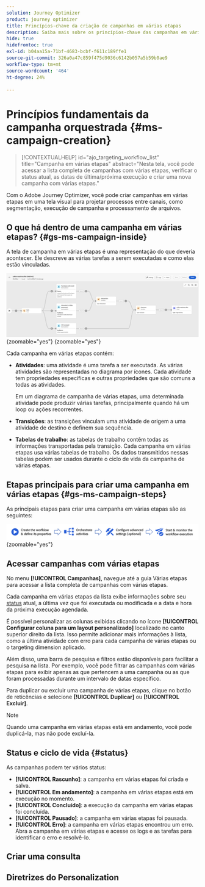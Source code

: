 ```yaml
---
solution: Journey Optimizer
product: journey optimizer
title: Princípios-chave da criação de campanhas em várias etapas
description: Saiba mais sobre os princípios-chave das campanhas em várias etapas com o Adobe Journey Optimizer
hide: true
hidefromtoc: true
exl-id: b04aa15a-71bf-4683-bcbf-f611c189ffe1
source-git-commit: 326a0a47c859f475d9036c6142b057a5b59b0ae9
workflow-type: tm+mt
source-wordcount: '464'
ht-degree: 24%

---
```


# Princípios fundamentais da campanha orquestrada {#ms-campaign-creation}

>[!CONTEXTUALHELP]
>id="ajo_targeting_workflow_list"
>title="Campanha em várias etapas"
>abstract="Nesta tela, você pode acessar a lista completa de campanhas com várias etapas, verificar o status atual, as datas de última/próxima execução e criar uma nova campanha com várias etapas."

Com o Adobe Journey Optimizer, você pode criar campanhas em várias etapas em uma tela visual para projetar processos entre canais, como segmentação, execução de campanha e processamento de arquivos.

## O que há dentro de uma campanha em várias etapas? {#gs-ms-campaign-inside}

A tela de campanha em várias etapas é uma representação do que deveria acontecer. Ele descreve as várias tarefas a serem executadas e como elas estão vinculadas.

![](assets/workflow-example.png){zoomable="yes"} {zoomable="yes"}

Cada campanha em várias etapas contém:

* **Atividades**: uma atividade é uma tarefa a ser executada. As várias atividades são representadas no diagrama por ícones. Cada atividade tem propriedades específicas e outras propriedades que são comuns a todas as atividades.

  Em um diagrama de campanha de várias etapas, uma determinada atividade pode produzir várias tarefas, principalmente quando há um loop ou ações recorrentes.

* **Transições**: as transições vinculam uma atividade de origem a uma atividade de destino e definem sua sequência.

* **Tabelas de trabalho**: as tabelas de trabalho contêm todas as informações transportadas pela transição. Cada campanha em várias etapas usa várias tabelas de trabalho. Os dados transmitidos nessas tabelas podem ser usados durante o ciclo de vida da campanha de várias etapas.

## Etapas principais para criar uma campanha em várias etapas {#gs-ms-campaign-steps}

As principais etapas para criar uma campanha em várias etapas são as seguintes:

![](assets/workflow-creation-process.png){zoomable="yes"}

## Acessar campanhas com várias etapas

No menu **[!UICONTROL Campanhas]**, navegue até a guia Várias etapas para acessar a lista completa de campanhas com várias etapas.

Cada campanha em várias etapas da lista exibe informações sobre seu [status](#status) atual, a última vez que foi executada ou modificada e a data e hora da próxima execução agendada.

É possível personalizar as colunas exibidas clicando no ícone **[!UICONTROL Configurar coluna para um layout personalizado]** localizado no canto superior direito da lista. Isso permite adicionar mais informações à lista, como a última atividade com erro para cada campanha de várias etapas ou o targeting dimension aplicado.

Além disso, uma barra de pesquisa e filtros estão disponíveis para facilitar a pesquisa na lista. Por exemplo, você pode filtrar as campanhas com várias etapas para exibir apenas as que pertencem a uma campanha ou as que foram processadas durante um intervalo de datas específico.

Para duplicar ou excluir uma campanha de várias etapas, clique no botão de reticências e selecione **[!UICONTROL Duplicar]** ou **[!UICONTROL Excluir]**.

>[!NOTE]
>
>Quando uma campanha em várias etapas está em andamento, você pode duplicá-la, mas não pode excluí-la.

## Status e ciclo de vida {#status}

As campanhas podem ter vários status:

* **[!UICONTROL Rascunho]**: a campanha em várias etapas foi criada e salva.
* **[!UICONTROL Em andamento]**: a campanha em várias etapas está em execução no momento.
* **[!UICONTROL Concluído]**: a execução da campanha em várias etapas foi concluída.
* **[!UICONTROL Pausado]**: a campanha em várias etapas foi pausada.
* **[!UICONTROL Erro]**: a campanha em várias etapas encontrou um erro. Abra a campanha em várias etapas e acesse os logs e as tarefas para identificar o erro e resolvê-lo.


## Criar uma consulta

## Diretrizes do Personalization
